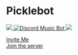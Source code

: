 # Picklebot
<a href="https://discordbots.org/bot/405635474124832768">
  <img src="https://discordbots.org/api/widget/upvotes/405635474124832768.svg" />
</a>
<a href="https://discordbots.org/bot/405635474124832768" >
  <img src="https://discordbots.org/api/widget/status/405635474124832768.svg?noavatar=true" alt="Discord Music Bot" />
</a><a href="https://discordbots.org/bot/405635474124832768">
  <img src="https://discordbots.org/api/widget/status/405635474124832768.svg" />
</a>

[Invite Me](https://discordapp.com/api/oauth2/authorize?client_id=405635474124832768&permissions=8&scope=bot) 
<br />[Join the server](https://discord.gg/dmCEYsp)
